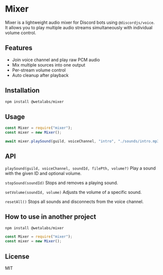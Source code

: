 # Mixer

Mixer is a lightweight audio mixer for Discord bots using `@discordjs/voice`. It allows you to play multiple audio streams simultaneously with individual volume control.

## Features

- Join voice channel and play raw PCM audio
- Mix multiple sources into one output
- Per-stream volume control
- Auto cleanup after playback

## Installation

```bash
npm install @wetalabs/mixer
```

## Usage

```js
const Mixer = require("mixer");
const mixer = new Mixer();

await mixer.playSound(guild, voiceChannel, "intro", "./sounds/intro.mp3", 0.8);
```

## API
`playSound(guild, voiceChannel, soundId, filePth, volume?)`
Play a sound with the given ID and optional volume.

`stopSound(soundId)`
Stops and removes a playing sound.

`setVolume(soundId, volume)`
Adjusts the volume of a specific sound.

`resetAll()`
Stops all sounds and disconnects from the voice channel.

## How to use in another project
```bash
npm install @wetalabs/mixer
```

```js
const Mixer = require("mixer");
const mixer = new Mixer();
```

## License

MIT